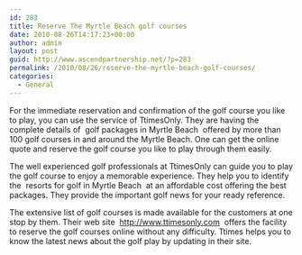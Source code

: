 ```yaml
---
id: 283
title: Reserve The Myrtle Beach golf courses
date: 2010-08-26T14:17:23+00:00
author: admin
layout: post
guid: http://www.ascendpartnership.net/?p=283
permalink: /2010/08/26/reserve-the-myrtle-beach-golf-courses/
categories:
  - General
---
```

For the immediate reservation and confirmation of the golf course you like to play, you can use the service of TtimesOnly. They are having the complete details of &nbsp;golf packages in Myrtle Beach&nbsp; offered by more than 100 golf courses in and around the Myrtle Beach. One can get the online quote and reserve the golf course you like to play through them easily.

The well experienced golf professionals at TtimesOnly can guide you to play the golf course to enjoy a memorable experience. They help you to identify the &nbsp;resorts for golf in Myrtle Beach&nbsp; at an affordable cost offering the best packages. They provide the important golf news for your ready reference.

The extensive list of golf courses is made available for the customers at one stop by them. Their web site &nbsp;http://www.ttimesonly.com&nbsp; offers the facility to reserve the golf courses online without any difficulty. Ttimes helps you to know the latest news about the golf play by updating in their site.